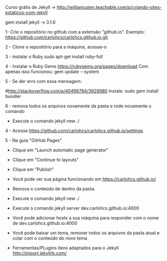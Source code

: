 Curso grátis de Jekyll -> http://willianjusten.teachable.com/p/criando-sites-estaticos-com-jekyll

gem install jekyll -v 3.1.6

1- Crie o repositório no github com a extensão "github.io". 
Exemplo: https://github.com/carlohcs/carlohcs.github.io.git

2 - Clone o repositório para a máquina, acesse-o

3 - instalar o Ruby
sudo apt-get install ruby-full

4 - Instalar o Ruby Gems
https://rubygems.org/pages/download
Com apenas isso funcionou: gem update --system  

5 - Se der erro com essa mensagem:

#http://stackoverflow.com/a/40498784/3929980
Instale: 
sudo gem install bundler

6 - remova todos os arquivos novamente da pasta e rode novamente o comando

- Execute o comando 
jekyll new ./

4 - Acesse https://github.com/carlohcs/carlohcs.github.io/settings

5 - Na guia "GitHub Pages"
  - Clique em "Launch automatic page generator"
  - Clique em "Continue to layouts"
  - Clique em "Publish"
  
- Você pode ver sua página funcionando em  https://carlohcs.github.io/

- Remova o conteúdo de dentro da pasta.

- Execute o comando 
jekyll new ./

- Execute o comando
jekyll server dev.carlohcs.github.io:4000

- Você pode adicionar hosts a sua máquina para responder com o nome de dev.carlohcs.github.io:4000

- Você pode baixar um tema, remover todos os arquivos da pasta atual e colar com o conteúdo do novo tema

- Ferramentas/PLugins itens adaptados para o Jekyll
http://import.jekyllrb.com/


